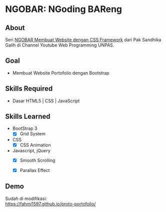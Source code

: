# NGOBAR: NGoding BAReng

## About

Seri [NGOBAR Membuat Website dengan CSS Framework](https://www.youtube.com/playlist?list=PLFIM0718LjIVWpIhlNA_sU-4ZWvN4uSmb)
 dari Pak Sandhika Galih di Channel Youtube Web Programming UNPAS.

## Goal

- Membuat Website Portofolio dengan Bootstrap

## Skills Required

- Dasar HTML5 | CSS | JavaScript

## Skills Learned

- BootStrap 3
  - [x] Grid System
- CSS
  - [x] CSS Animation
- Javascript, jQuery
  - [x] Smooth Scrolling
  - [x] Parallax Effect


## Demo

Sudah di modifikasi:  
<https://fahmi1597.github.io/proto-portofolio/>



